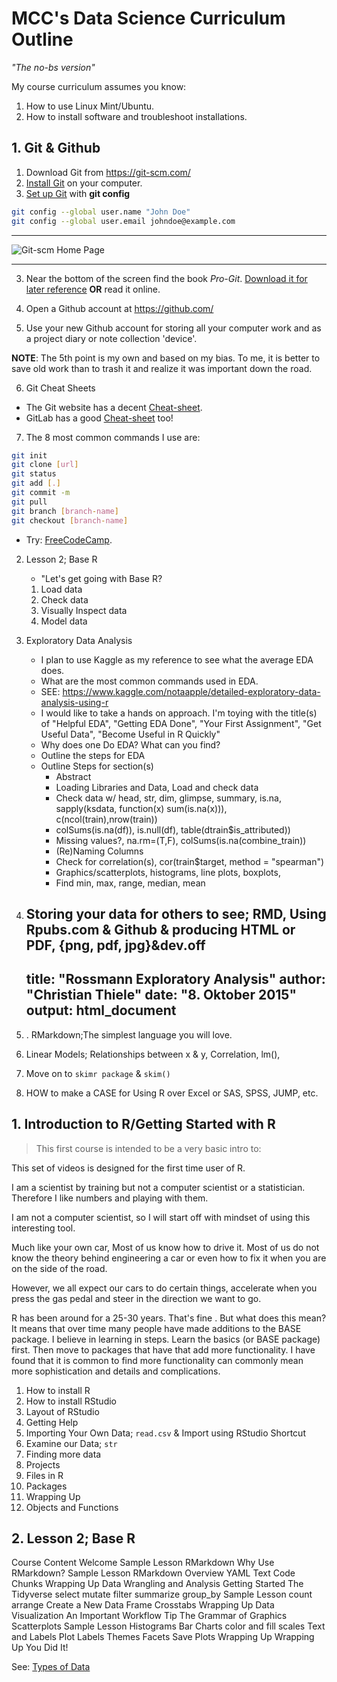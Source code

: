 # MCC's Data Science Curriculum Outline

*"The no-bs version"*

My course curriculum assumes you know:
1. How to use Linux Mint/Ubuntu. 
2. How to install software and troubleshoot installations.

## 1. Git & Github

1. Download Git from https://git-scm.com/
2. [Install Git](https://git-scm.com/book/en/v2/Getting-Started-Installing-Git) on your computer.
3. [Set up Git](https://git-scm.com/book/en/v2/Getting-Started-First-Time-Git-Setup) with **git config**

```bash
git config --global user.name "John Doe"
git config --global user.email johndoe@example.com
```

---

![Git-scm Home Page](https://github.com/mccurcio/mcc-ds-material/blob/master/assets/gitscm.png)

---

3. Near the bottom of the screen find the book *Pro-Git*. [Download it for later reference](https://git-scm.com/book/en/v2) **OR** read it online.

4. Open a Github account at https://github.com/

5. Use your new Github account for storing all your computer work and as a project diary or note collection 'device'.

**NOTE**: The 5th point is my own and based on my bias. To me, it is better to save old work than to trash it and realize it was important down the road.

6. Git Cheat Sheets

- The Git website has a decent [Cheat-sheet](https://training.github.com/downloads/github-git-cheat-sheet.pdf).
- GitLab has a good [Cheat-sheet](https://about.gitlab.com/images/press/git-cheat-sheet.pdf) too!

7. The 8 most common commands I use are:

```bash
git init
git clone [url]
git status
git add [.]
git commit -m 
git pull
git branch [branch-name]
git checkout [branch-name]
```

- Try: [FreeCodeCamp](https://www.freecodecamp.org/news/practical-git-and-git-workflows).



2. Lesson 2; Base R
    - "Let's get going with Base R?
    1. Load data
    2. Check data
    3. Visually Inspect data
    4. Model data
4. Exploratory Data Analysis
    - I plan to use Kaggle as my reference to see what the average EDA does.
    - What are the most common commands used in EDA.
    - SEE: https://www.kaggle.com/notaapple/detailed-exploratory-data-analysis-using-r
    - I would like to take a hands on approach. I'm toying with the title(s) of "Helpful EDA", "Getting EDA Done", "Your First Assignment", "Get Useful Data", "Become Useful in R Quickly"
    - Why does one Do EDA? What can you find?
    - Outline the steps for EDA
    - Outline Steps for section(s)
        - Abstract
        - Loading Libraries and Data, Load and check data
        - Check data w/ head, str, dim, glimpse, summary, is.na, sapply(ksdata, function(x) sum(is.na(x))), c(ncol(train),nrow(train))
        - colSums(is.na(df)), is.null(df), table(dtrain$is_attributed))
        - Missing values?, na.rm=(T,F), colSums(is.na(combine_train))
        - (Re)Naming Columns
        - Check for correlation(s),  cor(train$target, method = "spearman")
        - Graphics/scatterplots, histograms, line plots, boxplots, 
        - Find min, max, range, median, mean
5. Storing your data for others to see; RMD, Using Rpubs.com & Github & producing HTML or PDF, {png, pdf, jpg}&dev.off
    ---
    title: "Rossmann Exploratory Analysis"
    author: "Christian Thiele"
    date: "8. Oktober 2015"
    output: html_document
    ---
6. . RMarkdown;The simplest language you will love.
7. Linear Models; Relationships between x & y, Correlation, lm(), 

8. Move on to `skimr package` & `skim()`
9. HOW to make a CASE for Using R over Excel or SAS, SPSS, JUMP, etc.

## 1. Introduction to R/Getting Started with R

>This first course is intended to be a very basic intro to:

This set of videos is designed for the first time user of R.

I am a scientist by training but not a computer scientist or a statistician. Therefore I like numbers and playing with them. 

I am not a computer scientist, so I will start off with mindset of using this interesting tool.

Much like your own car, Most of us know how to drive it. Most of us do not know the theory behind engineering a car or even how to fix it when you are on the side of the road.

However, we all expect our cars to do certain things, accelerate when you press the gas pedal and steer in the direction we want to go.

R has been around for a 25-30 years. That's fine . But what does this mean? It means that over time many people have made additions to the BASE package. I believe in learning in steps. Learn the basics (or BASE package) first. Then move to packages that have that add more functionality. I have found that it is common to find more functionality can commonly mean more sophistication and details and complications.

1. How to install R
2. How to install RStudio
3. Layout of RStudio
4. Getting Help
5. Importing Your Own Data; `read.csv` & Import using RStudio Shortcut
7. Examine our Data; `str`
8. Finding more data
9. Projects
10. Files in R
11. Packages
12. Wrapping Up
13. Objects and Functions








## 2. Lesson 2; Base R


Course Content
Welcome Sample Lesson
RMarkdown
Why Use RMarkdown? Sample Lesson
RMarkdown Overview
YAML
Text
Code Chunks
Wrapping Up
Data Wrangling and Analysis
Getting Started
The Tidyverse
select
mutate
filter
summarize
group_by Sample Lesson
count
arrange
Create a New Data Frame
Crosstabs
Wrapping Up
Data Visualization
An Important Workflow Tip
The Grammar of Graphics
Scatterplots Sample Lesson
Histograms
Bar Charts
color and fill
scales
Text and Labels
Plot Labels
Themes
Facets
Save Plots
Wrapping Up
Wrapping Up
You Did It!








See: [Types of Data](https://i.stack.imgur.com/3QemG.gif)
